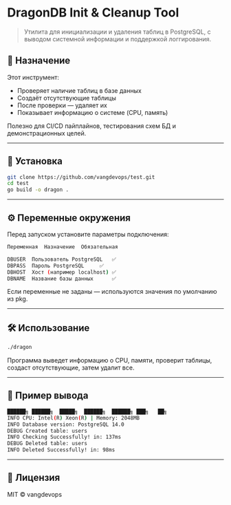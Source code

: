 # DragonDB Init & Cleanup Tool

> Утилита для инициализации и удаления таблиц в PostgreSQL, с выводом системной информации и поддержкой логгирования.

## 🧩 Назначение

Этот инструмент:
- Проверяет наличие таблиц в базе данных
- Создаёт отсутствующие таблицы
- После проверки — удаляет их
- Показывает информацию о системе (CPU, память)

Полезно для CI/CD пайплайнов, тестирования схем БД и демонстрационных целей.

---

## 🚀 Установка

```bash
git clone https://github.com/vangdevops/test.git
cd test
go build -o dragon .
```
---
## ⚙️ Переменные окружения

Перед запуском установите параметры подключения:
```bash
Переменная	Назначение	Обязательная

DBUSER	Пользователь PostgreSQL	  ✅
DBPASS	Пароль PostgreSQL	  ✅
DBHOST	Хост (например localhost) ✅
DBNAME	Название базы данных 	  ✅
```

Если переменные не заданы — используются значения по умолчанию из pkg.

---
## 🛠 Использование
```bash
./dragon
```

Программа выведет информацию о CPU, памяти, проверит таблицы, создаст отсутствующие, затем удалит все.

---
## 📌 Пример вывода
```bash
██████╗ ██████╗  █████╗  ██████╗  ██████╗ ███╗   ██╗
INFO CPU: Intel(R) Xeon(R) | Memory: 2048MB
INFO Database version: PostgreSQL 14.0
DEBUG Created table: users
INFO Checking Successfully! in: 137ms
DEBUG Deleted table: users
INFO Deleted Successfully! in: 98ms
```

---

## 📄 Лицензия

MIT © vangdevops
